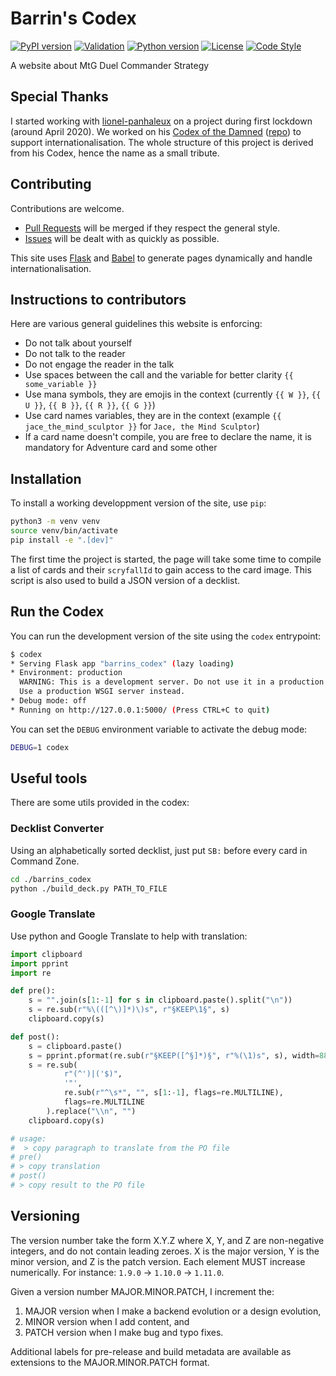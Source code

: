 # Barrin's Codex
[![PyPI version](https://badge.fury.io/py/barrins-codex.svg)](https://badge.fury.io/py/barrins-codex)
[![Validation](https://github.com/Spigushe/barrins-codex/actions/workflows/static.yml/badge.svg)](https://github.com/Spigushe/barrins-codex/actions/workflows/static.yml)
[![Python version](https://img.shields.io/badge/python-3.8-blue)](https://www.python.org/downloads/)
[![License](https://img.shields.io/badge/License-MIT-blue)](https://opensource.org/licenses/MIT)
[![Code Style](https://img.shields.io/badge/code%20style-black-black)](https://github.com/psf/black)

A website about MtG Duel Commander Strategy

## Special Thanks
I started working with [lionel-panhaleux](https://github.com/lionel-panhaleux) on a project during first lockdown (around April 2020).
We worked on his [Codex of the Damned](https://codex-of-the-damned.org/) ([repo](https://github.com/lionel-panhaleux/codex-of-the-damned)) to support internationalisation.
The whole structure of this project is derived from his Codex, hence the name as a small tribute.

## Contributing
Contributions are welcome.
- [Pull Requests](https://github.com/Spigushe/barrins-codex/pulls) will be merged if they respect the general style.
- [Issues](https://github.com/Spigushe/barrins-codex/issues) will be dealt with as quickly as possible.

This site uses [Flask](https://flask.palletsprojects.com) and [Babel](http://babel.pocoo.org)
to generate pages dynamically and handle internationalisation.

## Instructions to contributors
Here are various general guidelines this website is enforcing:
- Do not talk about yourself
- Do not talk to the reader
- Do not engage the reader in the talk
- Use spaces between the call and the variable for better clarity `{{ some_variable }}`
- Use mana symbols, they are emojis in the context (currently `{{ W }}`, `{{ U }}`, `{{ B }}`, `{{ R }}`, `{{ G }}`)
- Use card names variables, they are in the context (example `{{ jace_the_mind_sculptor }}` for `Jace, the Mind Sculptor`)
- If a card name doesn't compile, you are free to declare the name, it is mandatory for Adventure card and some other

## Installation
To install a working developpment version of the site, use `pip`:

```bash
python3 -m venv venv
source venv/bin/activate
pip install -e ".[dev]"
```

The first time the project is started, the page will take some time to compile a list of
cards and their `scryfallId` to gain access to the card image. This script is also used
to build a JSON version of a decklist.

## Run the Codex
You can run the development version of the site using the `codex` entrypoint:

```bash
$ codex
* Serving Flask app "barrins_codex" (lazy loading)
* Environment: production
  WARNING: This is a development server. Do not use it in a production deployment.
  Use a production WSGI server instead.
* Debug mode: off
* Running on http://127.0.0.1:5000/ (Press CTRL+C to quit)
```

You can set the `DEBUG` environment variable to activate the debug mode:

```bash
DEBUG=1 codex
```

## Useful tools

There are some utils provided in the codex:

### Decklist Converter
Using an alphabetically sorted decklist, just put `SB:` before every card in Command Zone.
```bash
cd ./barrins_codex
python ./build_deck.py PATH_TO_FILE
```

### Google Translate

Use python and Google Translate to help with translation:

```python
import clipboard
import pprint
import re

def pre():
    s = "".join(s[1:-1] for s in clipboard.paste().split("\n"))
    s = re.sub(r"%\(([^\)]*)\)s", r"§KEEP\1§", s)
    clipboard.copy(s)

def post():
    s = clipboard.paste()
    s = pprint.pformat(re.sub(r"§KEEP([^§]*)§", r"%(\1)s", s), width=88)
    s = re.sub(
            r"(^')|('$)",
            '"',
            re.sub(r"^\s*", "", s[1:-1], flags=re.MULTILINE),
            flags=re.MULTILINE
        ).replace("\\n", "")
    clipboard.copy(s)

# usage:
#  > copy paragraph to translate from the PO file
# pre()
# > copy translation
# post()
# > copy result to the PO file
```

## Versioning
The version number take the form X.Y.Z where X, Y, and Z are non-negative integers, and do not
contain leading zeroes. X is the major version, Y is the minor version, and Z is the patch version.
Each element MUST increase numerically. For instance: `1.9.0` -> `1.10.0` -> `1.11.0`.

Given a version number MAJOR.MINOR.PATCH, I increment the:
1. MAJOR version when I make a backend evolution or a design evolution,
1. MINOR version when I add content, and
1. PATCH version when I make bug and typo fixes.

Additional labels for pre-release and build metadata are available as extensions to the
MAJOR.MINOR.PATCH format.
